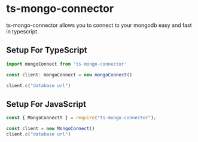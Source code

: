 # ts-mongo-connector
 ts-mongo-connector allows you to connect to your mongodb easy and fast in typescript.

 ## Setup For TypeScript

 ```typescript
 import mongoConnect from 'ts-mongo-connector'

 const client: mongoConnect = new mongoConnect()

 client.c("database url")
```

## Setup For JavaScript

```javascript
const { MongoConnectt } = require("ts-mongo-connector");

const client = new MongoConnect()
client.c("database url")
```